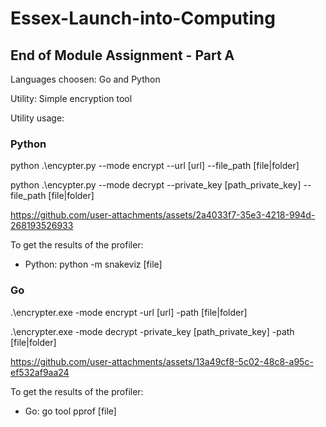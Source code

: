 # Essex-Launch-into-Computing
## End of Module Assignment - Part A

Languages choosen: Go and Python

Utility: Simple encryption tool

Utility usage:


### Python

python .\encypter.py  --mode encrypt --url  [url] --file_path [file|folder]

python .\encypter.py  --mode decrypt --private_key  [path_private_key] --file_path [file|folder]


https://github.com/user-attachments/assets/2a4033f7-35e3-4218-994d-268193526933


To get the results of the profiler:

- Python: python -m snakeviz [file]

### Go

.\encrypter.exe -mode encrypt -url [url] -path [file|folder]

.\encrypter.exe -mode decrypt -private_key [path_private_key] -path [file|folder]


https://github.com/user-attachments/assets/13a49cf8-5c02-48c8-a95c-ef532af9aa24


To get the results of the profiler:

- Go: go tool pprof [file]
